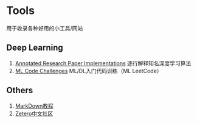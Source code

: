 # Tools
用于收录各种好用的小工具/网站
## Deep Learning
1. [Annotated Research Paper Implementations](https://nn.labml.ai/index.html) 逐行解释知名深度学习算法
2. [ML Code Challenges](https://www.deep-ml.com/) ML/DL入门代码训练（ML LeetCode）
## Others
1. [MarkDown教程](https://nn.labml.ai/index.html)
2. [Zetero中文社区](https://zotero-chinese.com/user-guide/)
